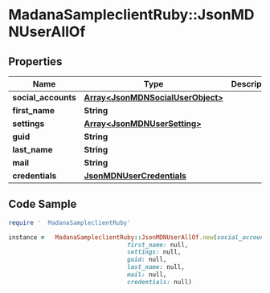 #   MadanaSampleclientRuby::JsonMDNUserAllOf

## Properties

Name | Type | Description | Notes
------------ | ------------- | ------------- | -------------
**social_accounts** | [**Array&lt;JsonMDNSocialUserObject&gt;**](JsonMDNSocialUserObject.md) |  | [optional] 
**first_name** | **String** |  | [optional] 
**settings** | [**Array&lt;JsonMDNUserSetting&gt;**](JsonMDNUserSetting.md) |  | [optional] 
**guid** | **String** |  | [optional] 
**last_name** | **String** |  | [optional] 
**mail** | **String** |  | [optional] 
**credentials** | [**JsonMDNUserCredentials**](JsonMDNUserCredentials.md) |  | [optional] 

## Code Sample

```ruby
require '  MadanaSampleclientRuby'

instance =   MadanaSampleclientRuby::JsonMDNUserAllOf.new(social_accounts: null,
                                 first_name: null,
                                 settings: null,
                                 guid: null,
                                 last_name: null,
                                 mail: null,
                                 credentials: null)
```


